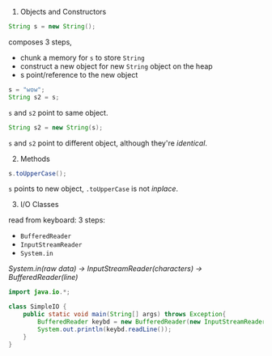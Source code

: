 1. Objects and Constructors

```java
String s = new String();
```

composes 3 steps, 
  - chunk a memory for `s` to store `String`
  - construct a new object for new `String` object on the heap
  - s point/reference to the new object
  
```java
s = "wow";
String s2 = s;
```

`s` and `s2` point to same object.

```java
String s2 = new String(s);
```

`s` and `s2` point to different object, although they're _identical_.


2. Methods

```java
s.toUpperCase();
```

`s` points to new object, `.toUpperCase` is not _inplace_.


3. I/O Classes

read from keyboard:
3 steps:
  - `BufferedReader`
  - `InputStreamReader`
  - `System.in`

*System.in(raw data) -> InputStreamReader(characters) -> BufferedReader(line)*

```java
import java.io.*;

class SimpleIO {
    public static void main(String[] args) throws Exception{
        BufferedReader keybd = new BufferedReader(new InputStreamReader(System.in));
        System.out.println(keybd.readLine());
    }
}
```

